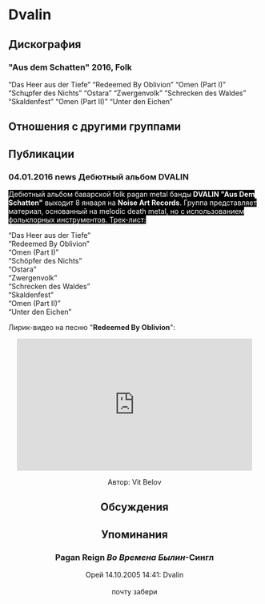# Dvalin



## Дискография

### "Aus dem Schatten" 2016, Folk

“Das Heer aus der Tiefe”
 “Redeemed By Oblivion”
 “Omen (Part I)”
 “Schцpfer des Nichts”
 “Ostara”
 “Zwergenvolk”
 “Schrecken des Waldes”
 “Skaldenfest”
 “Omen (Part II)”
 “Unter den Eichen”


## Отношения с другими группами


## Публикации

### 04.01.2016 news Дебютный альбом DVALIN

<P><FONT style="BACKGROUND-COLOR: #000000" color=#ffffff>Дебютный альбом баварской folk pagan metal банды<STRONG> DVALIN "Aus Dem Schatten"</STRONG> выходит 8 января на <STRONG>Noise Art Records</STRONG>. Группа представляет материал, основанный на melodic death metal, но с использованием фольклорных инструментов. Трек-лист:</FONT></P>
<P>“Das Heer aus der Tiefe”<BR>“Redeemed By Oblivion”<BR>“Omen (Part I)”<BR>“Sch&#246;pfer des Nichts”<BR>“Ostara”<BR>“Zwergenvolk”<BR>“Schrecken des Waldes”<BR>“Skaldenfest”<BR>“Omen (Part II)”<BR>“Unter den Eichen”</P>
<P>Лирик-видео на песню "<STRONG>Redeemed By Oblivion</STRONG>":</P>
<P><center><iframe width="470" height="264" src="https://www.youtube.com/embed/R0sza2lA9Rk" frameborder="0" allowfullscreen></iframe></P>
Автор: Vit Belov


## Обсуждения


## Упоминания

### Pagan Reign *Во Времена Былин*-Сингл

Орей 14.10.2005 14:41:
Dvalin<BR><BR>почту забери

